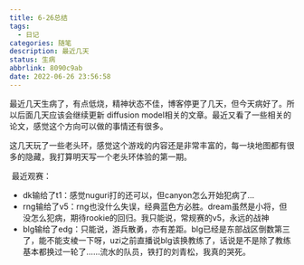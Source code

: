 ```yaml
---
title: 6-26总结
tags:
  - 日记
categories: 随笔
description: 最近几天
status: 生病
abbrlink: 8090c9ab
date: 2022-06-26 23:56:58
---
```


​	最近几天生病了，有点低烧，精神状态不佳，博客停更了几天，但今天病好了。所以后面几天应该会继续更新 diffusion model相关的文章。最近又看了一些相关的论文，感觉这个方向可以做的事情还有很多。

​	这几天玩了一些老头环，感觉这个游戏的内容还是非常丰富的，每一块地图都有很多的隐藏，我打算明天写一个老头环体验的第一期。

​	最近观赛：

- dk输给了t1：感觉nuguri打的还可以，但canyon怎么开始犯病了…
- rng输给了v5：rng也没什么失误，经典蓝色方必胜。dream虽然是小将，但没怎么犯病，期待rookie的回归。我只能说，常规赛的v5，永远的战神
- blg输给了edg：只能说，游兵散勇，亦有差距。blg已经是东部战区倒数第三了，能不能支棱一下呀，uzi之前直播说blg该换教练了，话说是不是除了教练基本都换过一轮了……流水的队员，铁打的刘青松，我真的哭死。
